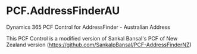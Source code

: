 # PCF.AddressFinderAU
Dynamics 365 PCF Control for AddressFinder - Australian Address

This PCF Control is a modified version of Sankal Bansal's PCF of New Zealand version (https://github.com/SankalpBansal/PCF-AddressFinderNZ)

